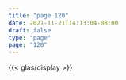 ```yaml
---
title: "page 120"
date: 2021-11-21T14:13:04-08:00
draft: false
type: "page"
page: "120"
---
```


{{< glas/display >}}
